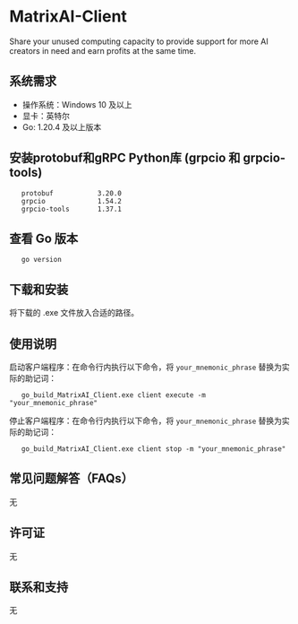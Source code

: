 # MatrixAI-Client

Share your unused computing capacity to provide support for more AI creators in need and earn profits at the same time.

## 系统需求

- 操作系统：Windows 10 及以上
- 显卡：英特尔
- Go: 1.20.4 及以上版本

## 安装protobuf和gRPC Python库 (grpcio 和 grpcio-tools)
```
   protobuf           3.20.0
   grpcio             1.54.2
   grpcio-tools       1.37.1
```

## 查看 Go 版本
```
   go version
```

## 下载和安装

将下载的 .exe 文件放入合适的路径。

## 使用说明

启动客户端程序：在命令行内执行以下命令，将 `your_mnemonic_phrase` 替换为实际的助记词：
```
   go_build_MatrixAI_Client.exe client execute -m "your_mnemonic_phrase"
```

停止客户端程序：在命令行内执行以下命令，将 `your_mnemonic_phrase` 替换为实际的助记词：
```
   go_build_MatrixAI_Client.exe client stop -m "your_mnemonic_phrase"
```

## 常见问题解答（FAQs）

无

## 许可证

无

## 联系和支持

无